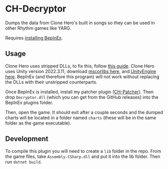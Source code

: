 # CH-Decryptor

Dumps the data from Clone Hero's built in songs so they can be used in other Rhythm games like YARG.

Requires [installing BepInEx](https://docs.bepinex.dev/articles/user_guide/installation/index.html).

## Usage

Clone Hero uses stripped DLLs, to fix this, follow [this guide](https://hackmd.io/@ghorsington/rJuLdZTzK).
Clone Hero uses Unity version 2022.3.11, download [mscorlibs here](https://unity.bepinex.dev/corlibs/2022.3.11.zip),
and [UnityEngine here](https://unity.bepinex.dev/libraries/2022.3.11.zip). BepInEx (and therefore this program)
will not work without replacing the DLLs with their unstripped counterparts.

Once BepInEx is installed, install my patcher plugin ([CH-Patcher](https://github.com/willemml/CH-Patcher)). 
Then drop `Decryptor.dll` (which you can get from the GitHub releases) into the BepInEx plugins folder.

Then, open the game. It should exit after a couple seconds and the dumped charts will be located in
a folder named `charts` (these will be in the same folder as the game executable).

## Development

To compile this plugin you will need to create a `lib` folder in the repo. From the game files,
take `Assembly-CSharp.dll` and put it into the lib folder. Then run `dotnet build`.
